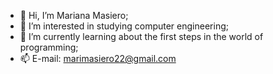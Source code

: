 - 👋 Hi, I’m Mariana Masiero;
- 👀 I’m interested in studying computer engineering;
- 🌱 I’m currently learning about the first steps in the world of programming;
- 📫 E-mail: marimasiero22@gmail.com
<!---

--->
